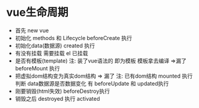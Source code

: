 # vue生命周期
- 首先 new vue
- 初始化 methods 和 Lifecycle 
  beforeCreate 执行
- 初始化data(数据源)
  created 执行
- 有没有挂载
  需要挂载 el
  已挂载 
- 是否有模板(template) 注: 装了vue语法的 即为模板
  模板拿去编译
  =>漏了
  beforeMount 执行
- 把虚拟dom结构变为真实dom结构 => 漏了 注: 已有dom结构
  mounted 执行
  判断 data数据源是否数据变化 
    有 beforeUpdate 和 updated执行
- 刚要销毁(html失效) beforeDestroy执行
- 销毁之后 destroyed 执行
activated 
